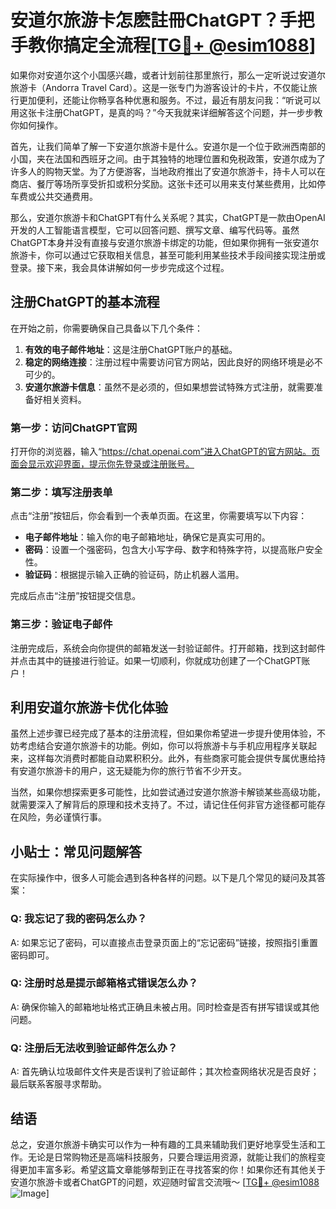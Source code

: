 # 安道尔旅游卡怎麽註冊ChatGPT？手把手教你搞定全流程[[TG💪+ @esim1088](https://t.me/s/esim1088)]

如果你对安道尔这个小国感兴趣，或者计划前往那里旅行，那么一定听说过安道尔旅游卡（Andorra Travel Card）。这是一张专门为游客设计的卡片，不仅能让旅行更加便利，还能让你畅享各种优惠和服务。不过，最近有朋友问我：“听说可以用这张卡注册ChatGPT，是真的吗？”今天我就来详细解答这个问题，并一步步教你如何操作。

首先，让我们简单了解一下安道尔旅游卡是什么。安道尔是一个位于欧洲西南部的小国，夹在法国和西班牙之间。由于其独特的地理位置和免税政策，安道尔成为了许多人的购物天堂。为了方便游客，当地政府推出了安道尔旅游卡，持卡人可以在商店、餐厅等场所享受折扣或积分奖励。这张卡还可以用来支付某些费用，比如停车费或公共交通费用。

那么，安道尔旅游卡和ChatGPT有什么关系呢？其实，ChatGPT是一款由OpenAI开发的人工智能语言模型，它可以回答问题、撰写文章、编写代码等。虽然ChatGPT本身并没有直接与安道尔旅游卡绑定的功能，但如果你拥有一张安道尔旅游卡，你可以通过它获取相关信息，甚至可能利用某些技术手段间接实现注册或登录。接下来，我会具体讲解如何一步步完成这个过程。

## 注册ChatGPT的基本流程

在开始之前，你需要确保自己具备以下几个条件：

1. **有效的电子邮件地址**：这是注册ChatGPT账户的基础。
2. **稳定的网络连接**：注册过程中需要访问官方网站，因此良好的网络环境是必不可少的。
3. **安道尔旅游卡信息**：虽然不是必须的，但如果想尝试特殊方式注册，就需要准备好相关资料。

### 第一步：访问ChatGPT官网

打开你的浏览器，输入“https://chat.openai.com”进入ChatGPT的官方网站。页面会显示欢迎界面，提示你先登录或注册账号。

### 第二步：填写注册表单

点击“注册”按钮后，你会看到一个表单页面。在这里，你需要填写以下内容：
- **电子邮件地址**：输入你的电子邮箱地址，确保它是真实可用的。
- **密码**：设置一个强密码，包含大小写字母、数字和特殊字符，以提高账户安全性。
- **验证码**：根据提示输入正确的验证码，防止机器人滥用。

完成后点击“注册”按钮提交信息。

### 第三步：验证电子邮件

注册完成后，系统会向你提供的邮箱发送一封验证邮件。打开邮箱，找到这封邮件并点击其中的链接进行验证。如果一切顺利，你就成功创建了一个ChatGPT账户！

## 利用安道尔旅游卡优化体验

虽然上述步骤已经完成了基本的注册流程，但如果你希望进一步提升使用体验，不妨考虑结合安道尔旅游卡的功能。例如，你可以将旅游卡与手机应用程序关联起来，这样每次消费时都能自动累积积分。此外，有些商家可能会提供专属优惠给持有安道尔旅游卡的用户，这无疑能为你的旅行节省不少开支。

当然，如果你想探索更多可能性，比如尝试通过安道尔旅游卡解锁某些高级功能，就需要深入了解背后的原理和技术支持了。不过，请记住任何非官方途径都可能存在风险，务必谨慎行事。

## 小贴士：常见问题解答

在实际操作中，很多人可能会遇到各种各样的问题。以下是几个常见的疑问及其答案：

### Q: 我忘记了我的密码怎么办？
A: 如果忘记了密码，可以直接点击登录页面上的“忘记密码”链接，按照指引重置密码即可。

### Q: 注册时总是提示邮箱格式错误怎么办？
A: 确保你输入的邮箱地址格式正确且未被占用。同时检查是否有拼写错误或其他问题。

### Q: 注册后无法收到验证邮件怎么办？
A: 首先确认垃圾邮件文件夹是否误判了验证邮件；其次检查网络状况是否良好；最后联系客服寻求帮助。

## 结语

总之，安道尔旅游卡确实可以作为一种有趣的工具来辅助我们更好地享受生活和工作。无论是日常购物还是高端科技服务，只要合理运用资源，就能让我们的旅程变得更加丰富多彩。希望这篇文章能够帮到正在寻找答案的你！如果你还有其他关于安道尔旅游卡或者ChatGPT的问题，欢迎随时留言交流哦～ [[TG💪+ @esim1088](https://t.me/s/esim1088) ![Image](https://i.postimg.cc/4NQfJmqS/Snipaste-2025-05-13-00-14-12.png)]